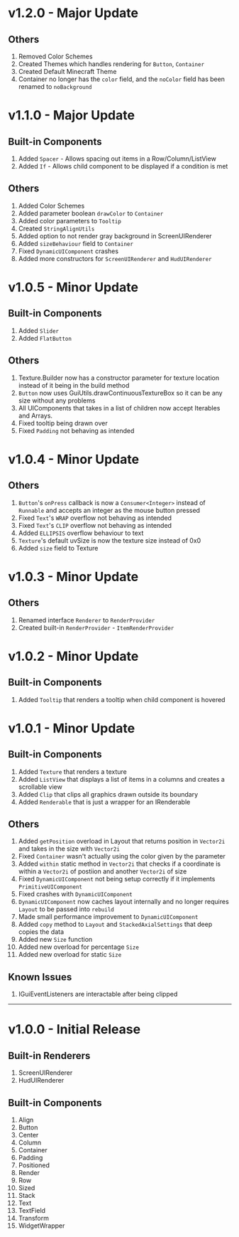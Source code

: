 # v1.2.0 - Major Update
## Others
1. Removed Color Schemes
2. Created Themes which handles rendering for `Button`, `Container`
3. Created Default Minecraft Theme
4. Container no longer has the `color` field, and the `noColor` field has been renamed to `noBackground`

# v1.1.0 - Major Update
## Built-in Components
1. Added `Spacer` - Allows spacing out items in a Row/Column/ListView
2. Added `If` - Allows child component to be displayed if a condition is met

## Others
1. Added Color Schemes
2. Added parameter boolean `drawColor` to `Container`
3. Added color parameters to `Tooltip`
4. Created `StringAlignUtils`
5. Added option to not render gray background in ScreenUIRenderer
6. Added `sizeBehaviour` field to `Container`
7. Fixed `DynamicUIComponent` crashes
8. Added more constructors for `ScreenUIRenderer` and `HudUIRenderer`

# v1.0.5 - Minor Update
## Built-in Components
1. Added `Slider`
2. Added `FlatButton`

## Others
1. Texture.Builder now has a constructor parameter for texture location instead of it being in the build method
2. `Button` now uses GuiUtils.drawContinuousTextureBox so it can be any size without any problems
3. All UIComponents that takes in a list of children now accept Iterables and Arrays.
4. Fixed tooltip being drawn over
5. Fixed `Padding` not behaving as intended

# v1.0.4 - Minor Update
## Others
1. `Button`'s `onPress` callback is now a `Consumer<Integer>` instead of `Runnable` and accepts an integer as the mouse button pressed
2. Fixed `Text`'s `WRAP` overflow not behaving as intended
3. Fixed `Text`'s `CLIP` overflow not behaving as intended
4. Added `ELLIPSIS` overflow behaviour to text
5. `Texture`'s default uvSize is now the texture size instead of 0x0
6. Added `size` field to Texture

# v1.0.3 - Minor Update
## Others
1. Renamed interface `Renderer` to `RenderProvider`
2. Created built-in `RenderProvider` - `ItemRenderProvider`

# v1.0.2 - Minor Update
## Built-in Components
1. Added `Tooltip` that renders a tooltip when child component is hovered

# v1.0.1 - Minor Update
## Built-in Components
1. Added `Texture` that renders a texture
2. Added `ListView` that displays a list of items in a columns and creates a scrollable view
3. Added `Clip` that clips all graphics drawn outside its boundary
4. Added `Renderable` that is just a wrapper for an IRenderable

## Others
1. Added `getPosition` overload in Layout that returns position in `Vector2i` and takes in the size with `Vector2i`
2. Fixed `Container` wasn't actually using the color given by the parameter
3. Added `within` static method in `Vector2i` that checks if a coordinate is within a `Vector2i` of postiion and another `Vector2i` of size
4. Fixed `DynamicUIComponent` not being setup correctly if it implements `PrimitiveUIComponent`
5. Fixed crashes with `DynamicUIComponent`
6. `DynamicUIComponent` now caches layout internally and no longer requires `Layout` to be passed into `rebuild`
7. Made small performance improvement to `DynamicUIComponent`
8. Added `copy` method to `Layout` and `StackedAxialSettings` that deep copies the data
9. Added new `Size` function
10. Added new overload for percentage `Size`
11. Added new overload for static `Size`

## Known Issues
1. IGuiEventListeners are interactable after being clipped
---

# v1.0.0 - Initial Release

## Built-in Renderers
1. ScreenUIRenderer
2. HudUIRenderer

## Built-in Components
1. Align
2. Button
3. Center
4. Column
5. Container
6. Padding
7. Positioned
8. Render
9. Row
10. Sized
11. Stack
12. Text
13. TextField
14. Transform
15. WidgetWrapper